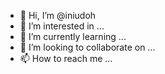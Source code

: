 - 👋 Hi, I’m @iniudoh
- 👀 I’m interested in ...
- 🌱 I’m currently learning ...
- 💞️ I’m looking to collaborate on ...
- 📫 How to reach me ...

<!---
iniudoh/iniudoh is a ✨ special ✨ repository because its `README.md` (this file) appears on your GitHub profile.
You can click the Preview link to take a look at your changes.
--->
